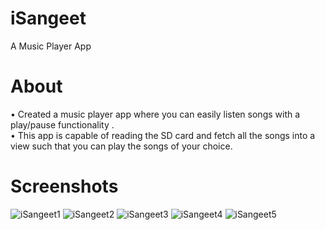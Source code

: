 # iSangeet
A Music Player App
# About
• Created a music player app where you can easily listen songs with a play/pause functionality .\
• This app is capable of reading the SD card and fetch all the songs into a view such that you can play
the songs of your choice.

# Screenshots
![iSangeet1](https://user-images.githubusercontent.com/91657594/210096595-cc66cbdf-aa09-4f24-962b-03acae759e97.jpeg)
![iSangeet2](https://user-images.githubusercontent.com/91657594/210096609-3b9789e6-814a-4267-b743-d38643c97105.jpeg)
![iSangeet3](https://user-images.githubusercontent.com/91657594/210096626-850173a8-9e1c-4973-8ab4-f358b0899679.jpeg)
![iSangeet4](https://user-images.githubusercontent.com/91657594/210096641-f068f3fc-fc40-468c-a611-9684fc878516.jpeg)
![iSangeet5](https://user-images.githubusercontent.com/91657594/210096655-6390df9d-a74a-417a-b6a3-7440e332994e.jpeg)
